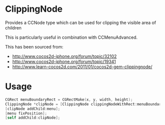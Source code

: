 ClippingNode
============

Provides a CCNode type which can be used for clipping the visible area of children

This is particularly useful in combination with CCMenuAdvanced.

This has been sourced from:
* http://www.cocos2d-iphone.org/forum/topic/32102
* http://www.cocos2d-iphone.org/forum/topic/19341
* http://www.learn-cocos2d.com/2011/01/cocos2d-gem-clippingnode/


Usage
======
```objectivec
CGRect menuBoundaryRect = CGRectMake(x, y, width, height);
ClippingNode *clipNode = [ClippingNode clippingNodeWithRect:menuBoundaryRect];
[clipNode addChild:menu];
[menu fixPosition];
[self addChild:clipNode];
```
